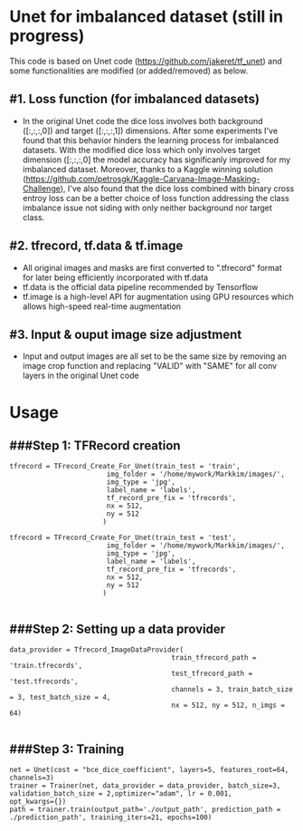 # Unet for imbalanced dataset (still in progress)

This code is based on Unet code (https://github.com/jakeret/tf_unet) and some functionalities are modified (or added/removed) 
as below. 

#1. Loss function (for imbalanced datasets)
------------------------------------------

 - In the original Unet code the dice loss involves both background ([:,:,:,0]) and target ([:,:,:,1]) dimensions. After some
   experiments I've found that this behavior hinders the learning process for imbalanced datasets. 
   With the modified dice loss which only involves target dimension ([:,:,:,0] the model accuracy has significanly improved for my
   imbalanced dataset. Moreover, thanks to a Kaggle winning solution (https://github.com/petrosgk/Kaggle-Carvana-Image-Masking-Challenge),
   I've also found that the dice loss combined with binary cross entroy loss can be a better choice of loss function addressing the class
   imbalance issue not siding with only neither background nor target class. 

#2. tfrecord, tf.data & tf.image 
--------------------------------

 - All original images and masks are first converted to ".tfrecord" format for later being efficiently incorporated with tf.data 
 - tf.data is the official data pipeline recommended by Tensorflow 
 - tf.image is a high-level API for augmentation using GPU resources which allows high-speed real-time augmentation
 
#3. Input & ouput image size adjustment
---------------------------------------

 - Input and output images are all set to be the same size by removing an image crop function and replacing "VALID" with "SAME" for all
   conv layers in the original Unet code 


# Usage

###Step 1: TFRecord creation
--------------------------
```
tfrecord = TFrecord_Create_For_Unet(train_test = 'train',
                        img_folder = '/home/mywork/Markkim/images/',
                        img_type = 'jpg',
                        label_name = 'labels',
                        tf_record_pre_fix = 'tfrecords',
                        nx = 512,
                        ny = 512
                       )
                       
tfrecord = TFrecord_Create_For_Unet(train_test = 'test',
                        img_folder = '/home/mywork/Markkim/images/',
                        img_type = 'jpg',
                        label_name = 'labels',
                        tf_record_pre_fix = 'tfrecords',
                        nx = 512,
                        ny = 512
                       )
                       
```

###Step 2: Setting up a data provider
-----------------------------------
```
data_provider = Tfrecord_ImageDataProvider(                 
                                        train_tfrecord_path = 'train.tfrecords', 
                                        test_tfrecord_path = 'test.tfrecords', 
                                        channels = 3, train_batch_size = 3, test_batch_size = 4, 
                                        nx = 512, ny = 512, n_imgs = 64)
                                     
```

###Step 3: Training
------------------
```
net = Unet(cost = "bce_dice_coefficient", layers=5, features_root=64, channels=3) 
trainer = Trainer(net, data_provider = data_provider, batch_size=3, validation_batch_size = 2,optimizer="adam", lr = 0.001, 
opt_kwargs={})
path = trainer.train(output_path='./output_path', prediction_path = ./prediction_path', training_iters=21, epochs=100)
```
